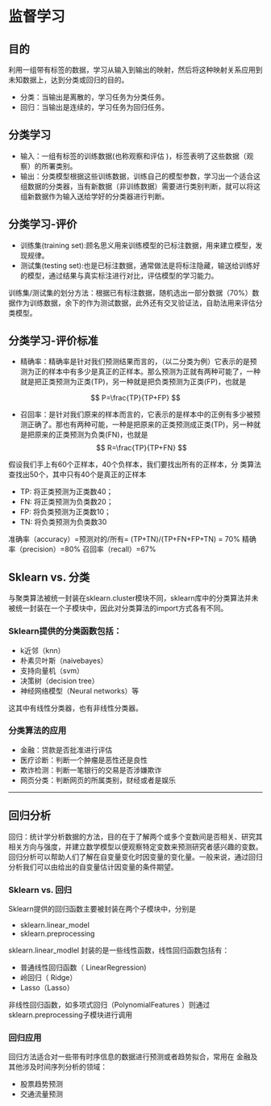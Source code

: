 # 监督学习

## 目的

利用一组带有标签的数据，学习从输入到输出的映射，然后将这种映射关系应用到未知数据上，达到分类或回归的目的。

* 分类：当输出是离散的，学习任务为分类任务。
* 回归：当输出是连续的，学习任务为回归任务。

## 分类学习

* 输入：一组有标签的训练数据(也称观察和评估 )，标签表明了这些数据（观察）的所署类别。
* 输出：分类模型根据这些训练数据，训练自己的模型参数，学习出一个适合这组数据的分类器，当有新数据（非训练数据）需要进行类别判断，就可以将这组新数据作为输入送给学好的分类器进行判断。

## 分类学习-评价

* 训练集(training set):顾名思义用来训练模型的已标注数据，用来建立模型，发现规律。
* 测试集(testing set):也是已标注数据，通常做法是将标注隐藏，输送给训练好的模型，通过结果与真实标注进行对比，评估模型的学习能力。

训练集/测试集的划分方法：根据已有标注数据，随机选出一部分数据（70%）数据作为训练数据，余下的作为测试数据，此外还有交叉验证法，自助法用来评估分类模型。

## 分类学习-评价标准

* 精确率：精确率是针对我们预测结果而言的，（以二分类为例）它表示的是预测为正的样本中有多少是真正的正样本。那么预测为正就有两种可能了，一种就是把正类预测为正类(TP)，另一种就是把负类预测为正类(FP)，也就是

$$
P=\frac{TP}{TP+FP}
$$

* 召回率：是针对我们原来的样本而言的，它表示的是样本中的正例有多少被预测正确了。那也有两种可能，一种是把原来的正类预测成正类(TP)，另一种就是把原来的正类预测为负类(FN)，也就是
  $$
  R=\frac{TP}{TP+FN}
  $$

假设我们手上有60个正样本，40个负样本，我们要找出所有的正样本，分
类算法查找出50个，其中只有40个是真正的正样本

* TP: 将正类预测为正类数40；
* FN: 将正类预测为负类数20；
* FP: 将负类预测为正类数10；
* TN: 将负类预测为负类数30

准确率（accuracy）=预测对的/所有= (TP+TN)/(TP+FN+FP+TN) = 70%
精确率（precision）=80%
召回率（recall）=67%

## Sklearn vs. 分类

与聚类算法被统一封装在sklearn.cluster模块不同，sklearn库中的分类算法并未被统一封装在一个子模块中，因此对分类算法的import方式各有不同。

### Sklearn提供的分类函数包括：

* k近邻（knn）
* 朴素贝叶斯（naivebayes）
* 支持向量机（svm）
* 决策树（decision tree）
*  神经网络模型（Neural networks）等

这其中有线性分类器，也有非线性分类器。

### 分类算法的应用

* 金融：贷款是否批准进行评估
* 医疗诊断：判断一个肿瘤是恶性还是良性
* 欺诈检测：判断一笔银行的交易是否涉嫌欺诈
* 网页分类：判断网页的所属类别，财经或者是娱乐

--------------------------------

## 回归分析

回归：统计学分析数据的方法，目的在于了解两个或多个变数间是否相关、研究其相关方向与强度，并建立数学模型以便观察特定变数来预测研究者感兴趣的变数。回归分析可以帮助人们了解在自变量变化时因变量的变化量。一般来说，通过回归分析我们可以由给出的自变量估计因变量的条件期望。

### Sklearn vs. 回归

Sklearn提供的回归函数主要被封装在两个子模块中，分别是

* sklearn.linear_model 
* sklearn.preprocessing 

sklearn.linear_modlel 封装的是一些线性函数，线性回归函数包括有：

* 普通线性回归函数（ LinearRegression)
* 岭回归（ Ridge）
* Lasso（Lasso）

非线性回归函数，如多项式回归（PolynomialFeatures ）则通过sklearn.preprocessing子模块进行调用

### 回归应用

回归方法适合对一些带有时序信息的数据进行预测或者趋势拟合，常用在
金融及其他涉及时间序列分析的领域：

* 股票趋势预测
* 交通流量预测
